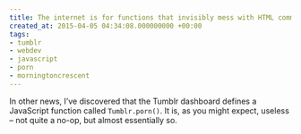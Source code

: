 ```yaml
---
title: The internet is for functions that invisibly mess with HTML comments
created_at: 2015-04-05 04:34:08.000000000 +00:00
tags:
- tumblr
- webdev
- javascript
- porn
- morningtoncrescent
---
```


In other news, I’ve discovered that the Tumblr dashboard defines a
JavaScript function called `Tumblr.porn()`. It is, as you might expect,
useless – not quite a no-op, but almost essentially so.
